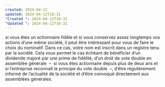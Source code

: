 ```yaml
---
created: 2024-04-12
updated: 2024-04-12T18:31
"Created ": 2024-04-12T18:31
"Updated ": 2024-04-12T18:31
---
```

si vous êtes un actionnaire fidèle et si vous conservez assez longtemps vos actions d’une même société, il peut être intéressant pour vous de faire le choix du nominatif. Dans ce cas, votre nom est inscrit dans un registre tenu par la société. Cela vous permet le cas échéant de bénéficier d’un dividende majoré par une prime de fidélité, d’un droit de vote double en assemblée générale  –  si vous êtes actionnaire depuis plus de deux ans et si l’entreprise reconnaît le principe du vote double  –, d’être régulièrement informé de l’actualité de la société et d’être convoqué directement aux assemblées générales.
